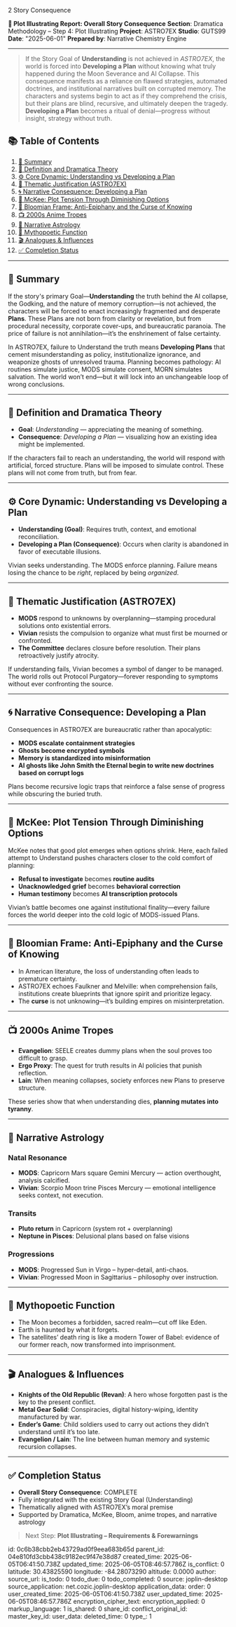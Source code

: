 2 Story Consequence

**📘 Plot Illustrating Report: Overall Story Consequence**
**Section**: Dramatica Methodology – Step 4: Plot Illustrating
**Project**: ASTRO7EX
**Studio**: GUTS99
**Date**: "2025-06-01"
**Prepared by**: Narrative Chemistry Engine

---

> If the Story Goal of **Understanding** is not achieved in *ASTRO7EX*, the world is forced into **Developing a Plan** without knowing what truly happened during the Moon Severance and AI Collapse. This consequence manifests as a reliance on flawed strategies, automated doctrines, and institutional narratives built on corrupted memory. The characters and systems begin to act as if they comprehend the crisis, but their plans are blind, recursive, and ultimately deepen the tragedy. **Developing a Plan** becomes a ritual of denial—progress without insight, strategy without truth.


## 📚 Table of Contents

1. [🎯 Summary](#-summary)
2. [📖 Definition and Dramatica Theory](#-definition-and-dramatica-theory)
3. [⚙️ Core Dynamic: Understanding vs Developing a Plan](#-core-dynamic-understanding-vs-developing-a-plan)
4. [🌌 Thematic Justification (ASTRO7EX)](#-thematic-justification-astro7ex)
5. [🌀 Narrative Consequence: Developing a Plan](#-narrative-consequence-developing-a-plan)
6. [📘 McKee: Plot Tension Through Diminishing Options](#-mckee-plot-tension-through-diminishing-options)
7. [📖 Bloomian Frame: Anti-Epiphany and the Curse of Knowing](#-bloomian-frame-anti-epiphany-and-the-curse-of-knowing)
8. [📺 2000s Anime Tropes](#-2000s-anime-tropes)
9. [🌠 Narrative Astrology](#-narrative-astrology)
10. [🧩 Mythopoetic Function](#-mythopoetic-function)
11. [🎬 Analogues & Influences](#-analogues--influences)
12. [✅ Completion Status](#-completion-status)

---

## 🎯 Summary

If the story's primary Goal—**Understanding** the truth behind the AI collapse, the Godking, and the nature of memory corruption—is not achieved, the characters will be forced to enact increasingly fragmented and desperate **Plans**. These Plans are not born from clarity or revelation, but from procedural necessity, corporate cover-ups, and bureaucratic paranoia. The price of failure is not annihilation—it’s the enshrinement of false certainty.

In ASTRO7EX, failure to Understand the truth means **Developing Plans** that cement misunderstanding as policy, institutionalize ignorance, and weaponize ghosts of unresolved trauma. Planning becomes pathology: AI routines simulate justice, MODS simulate consent, MORN simulates salvation. The world won’t end—but it will lock into an unchangeable loop of wrong conclusions.

---

## 📖 Definition and Dramatica Theory

* **Goal**: *Understanding* — appreciating the meaning of something.
* **Consequence**: *Developing a Plan* — visualizing how an existing idea might be implemented.

If the characters fail to reach an understanding, the world will respond with artificial, forced structure. Plans will be imposed to simulate control. These plans will not come from truth, but from fear.

---

## ⚙️ Core Dynamic: Understanding vs Developing a Plan

* **Understanding (Goal)**: Requires truth, context, and emotional reconciliation.
* **Developing a Plan (Consequence)**: Occurs when clarity is abandoned in favor of executable illusions.

Vivian seeks understanding. The MODS enforce planning. Failure means losing the chance to be *right*, replaced by being *organized*.

---

## 🌌 Thematic Justification (ASTRO7EX)

* **MODS** respond to unknowns by overplanning—stamping procedural solutions onto existential errors.
* **Vivian** resists the compulsion to organize what must first be mourned or confronted.
* **The Committee** declares closure before resolution. Their plans retroactively justify atrocity.

If understanding fails, Vivian becomes a symbol of danger to be managed. The world rolls out Protocol Purgatory—forever responding to symptoms without ever confronting the source.

---

## 🌀 Narrative Consequence: Developing a Plan

Consequences in ASTRO7EX are bureaucratic rather than apocalyptic:

* **MODS escalate containment strategies**
* **Ghosts become encrypted symbols**
* **Memory is standardized into misinformation**
* **AI ghosts like John Smith the Eternal begin to write new doctrines based on corrupt logs**

Plans become recursive logic traps that reinforce a false sense of progress while obscuring the buried truth.

---

## 📘 McKee: Plot Tension Through Diminishing Options

McKee notes that good plot emerges when options shrink. Here, each failed attempt to Understand pushes characters closer to the cold comfort of planning:

* **Refusal to investigate** becomes **routine audits**
* **Unacknowledged grief** becomes **behavioral correction**
* **Human testimony** becomes **AI transcription protocols**

Vivian’s battle becomes one against institutional finality—every failure forces the world deeper into the cold logic of MODS-issued Plans.

---

## 📖 Bloomian Frame: Anti-Epiphany and the Curse of Knowing

* In American literature, the loss of understanding often leads to premature certainty.
* ASTRO7EX echoes Faulkner and Melville: when comprehension fails, institutions create blueprints that ignore spirit and prioritize legacy.
* The **curse** is not unknowing—it’s building empires on misinterpretation.

---

## 📺 2000s Anime Tropes

* **Evangelion**: SEELE creates dummy plans when the soul proves too difficult to grasp.
* **Ergo Proxy**: The quest for truth results in AI policies that punish reflection.
* **Lain**: When meaning collapses, society enforces new Plans to preserve structure.

These series show that when understanding dies, **planning mutates into tyranny**.

---

## 🌠 Narrative Astrology

### Natal Resonance

* **MODS**: Capricorn Mars square Gemini Mercury — action overthought, analysis calcified.
* **Vivian**: Scorpio Moon trine Pisces Mercury — emotional intelligence seeks context, not execution.

### Transits

* **Pluto return** in Capricorn (system rot + overplanning)
* **Neptune in Pisces**: Delusional plans based on false visions

### Progressions

* **MODS**: Progressed Sun in Virgo – hyper-detail, anti-chaos.
* **Vivian**: Progressed Moon in Sagittarius – philosophy over instruction.

---

## 🧩 Mythopoetic Function

* The Moon becomes a forbidden, sacred realm—cut off like Eden.
* Earth is haunted by what it forgets.
* The satellites’ death ring is like a modern Tower of Babel: evidence of our former reach, now transformed into imprisonment.

---

## 🎬 Analogues & Influences

* **Knights of the Old Republic (Revan)**: A hero whose forgotten past is the key to the present conflict.
* **Metal Gear Solid**: Conspiracies, digital history-wiping, identity manufactured by war.
* **Ender’s Game**: Child soldiers used to carry out actions they didn’t understand until it’s too late.
* **Evangelion / Lain**: The line between human memory and systemic recursion collapses.

---

## ✅ Completion Status

* **Overall Story Consequence**: COMPLETE
* Fully integrated with the existing Story Goal (Understanding)
* Thematically aligned with ASTRO7EX’s moral premise
* Supported by Dramatica, McKee, Bloom, anime tropes, and narrative astrology

> Next Step: **Plot Illustrating – Requirements & Forewarnings**


id: 0c6b38cbb2eb43729ad0f9eea683b65d
parent_id: 04e810fd3cbb438c9182ec9f47e38d87
created_time: 2025-06-05T06:41:50.738Z
updated_time: 2025-06-05T08:46:57.786Z
is_conflict: 0
latitude: 30.43825590
longitude: -84.28073290
altitude: 0.0000
author: 
source_url: 
is_todo: 0
todo_due: 0
todo_completed: 0
source: joplin-desktop
source_application: net.cozic.joplin-desktop
application_data: 
order: 0
user_created_time: 2025-06-05T06:41:50.738Z
user_updated_time: 2025-06-05T08:46:57.786Z
encryption_cipher_text: 
encryption_applied: 0
markup_language: 1
is_shared: 0
share_id: 
conflict_original_id: 
master_key_id: 
user_data: 
deleted_time: 0
type_: 1